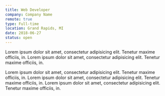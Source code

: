 ```yaml
---
title: Web Developer
company: Company Name
remote: true
type: Full-time
location: Grand Rapids, MI
date: 2018-06-27
status: open
---
```


Lorem ipsum dolor sit amet, consectetur adipisicing elit. Tenetur maxime officiis, in. Lorem ipsum dolor sit amet, consectetur adipisicing elit. Tenetur maxime officiis, in.

Lorem ipsum dolor sit amet, consectetur adipisicing elit. Tenetur maxime officiis, in. Lorem ipsum dolor sit amet, consectetur adipisicing elit. Tenetur maxime officiis, in. Lorem ipsum dolor sit amet, consectetur adipisicing elit. Tenetur maxime officiis, in.
